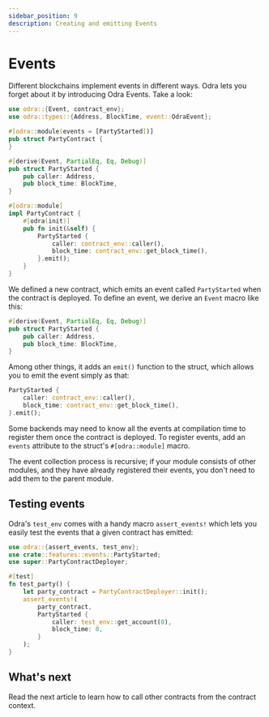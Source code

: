```yaml
---
sidebar_position: 9
description: Creating and emitting Events
---
```


# Events

Different blockchains implement events in different ways. Odra lets you forget about it by introducing
Odra Events. Take a look:

```rust title="examples/src/features/events.rs"
use odra::{Event, contract_env};
use odra::types::{Address, BlockTime, event::OdraEvent};

#[odra::module(events = [PartyStarted])]
pub struct PartyContract {
}

#[derive(Event, PartialEq, Eq, Debug)]
pub struct PartyStarted {
    pub caller: Address,
    pub block_time: BlockTime,
}

#[odra::module]
impl PartyContract {
    #[odra(init)]
    pub fn init(&self) {
        PartyStarted {
            caller: contract_env::caller(),
            block_time: contract_env::get_block_time(),
        }.emit();
    }
}
```

We defined a new contract, which emits an event called `PartyStarted` when the contract is deployed.
To define an event, we derive an `Event` macro like this:

```rust title="examples/src/features/events.rs"
#[derive(Event, PartialEq, Eq, Debug)]
pub struct PartyStarted {
    pub caller: Address,
    pub block_time: BlockTime,
}
```

Among other things, it adds an `emit()` function to the struct, which allows you to emit the event simply
as that:

```rust title="examples/src/features/events.rs"
PartyStarted {
    caller: contract_env::caller(),
    block_time: contract_env::get_block_time(),
}.emit();
```

Some backends may need to know all the events at compilation time to register them once the contract is deployed. To register events, add an `events` attribute to the struct's `#[odra::module]` macro. 

The event collection process is recursive; if your module consists of other modules, and they have already registered their events, you don't need to add them to the parent module.

## Testing events

Odra's `test_env` comes with a handy macro `assert_events!` which lets you easily test the events that a given contract has emitted:

```rust title="examples/src/features/events.rs"
use odra::{assert_events, test_env};
use crate::features::events::PartyStarted;
use super::PartyContractDeployer;

#[test]
fn test_party() {
    let party_contract = PartyContractDeployer::init();
    assert_events!(
        party_contract,
        PartyStarted {
            caller: test_env::get_account(0),
            block_time: 0,
        }
    );
}
```

## What's next
Read the next article to learn how to call other contracts from the contract context.
